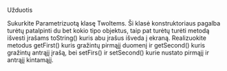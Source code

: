 Užduotis

Sukurkite Parametrizuotą klasę TwoItems. Ši klasė konstruktoriaus pagalba turėtų patalpinti du bet kokio tipo 
objektus, taip pat turėtų turėti metodą išvesti įrašams toString() kuris abu įrašus išveda į ekraną. 
Realizuokite metodus getFirst() kuris gražintų pirmąjį duomenį ir getSecond() kuris gražintų antrąjį įrašą, 
bei setFirs() ir setSecond() kurie nustato pirmąjį ir antrąjį kintamąjį.